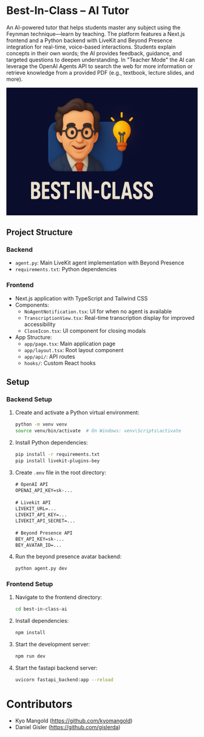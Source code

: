 # Best-In-Class – AI Tutor

An AI-powered tutor that helps students master any subject using the Feynman technique—learn by teaching. The platform features a Next.js frontend and a Python backend with LiveKit and Beyond Presence integration for real-time, voice-based interactions. Students explain concepts in their own words; the AI provides feedback, guidance, and targeted questions to deepen understanding. In "Teacher Mode" the AI can leverage the OpenAI Agents API to search the web for more information or retrieve knowledge from a provided PDF (e.g., textbook, lecture slides, and more).

![Best-In-Class AI Tutor Screenshot](./best_in_class_ai_feynman.png)


## Project Structure

### Backend
- `agent.py`: Main LiveKit agent implementation with Beyond Presence
- `requirements.txt`: Python dependencies

### Frontend
- Next.js application with TypeScript and Tailwind CSS
- Components:
  - `NoAgentNotification.tsx`: UI for when no agent is available
  - `TranscriptionView.tsx`: Real-time transcription display for improved accessibility
  - `CloseIcon.tsx`: UI component for closing modals
- App Structure:
  - `app/page.tsx`: Main application page
  - `app/layout.tsx`: Root layout component
  - `app/api/`: API routes
  - `hooks/`: Custom React hooks

## Setup

### Backend Setup
1. Create and activate a Python virtual environment:
    ```bash
    python -m venv venv
    source venv/bin/activate  # On Windows: venv\Scripts\activate
    ```

2. Install Python dependencies:
    ```bash
    pip install -r requirements.txt
    pip install livekit-plugins-bey
    ```

3. Create `.env` file in the root directory:
    ```
    # OpenAI API  
    OPENAI_API_KEY=sk-...

    # Livekit API  
    LIVEKIT_URL=...
    LIVEKIT_API_KEY=...
    LIVEKIT_API_SECRET=...

    # Beyond Presence API
    BEY_API_KEY=sk-...
    BEY_AVATAR_ID=...
    ```

4. Run the beyond presence avatar backend:
    ```bash
    python agent.py dev
    ```

### Frontend Setup
1. Navigate to the frontend directory:
    ```bash
    cd best-in-class-ai
    ```

2. Install dependencies:
    ```bash
    npm install
    ```

3. Start the development server:
    ```bash
    npm run dev
    ```

4. Start the fastapi backend server:
    ```bash
    uvicorn fastapi_backend:app --reload
    ```
# Contributors 

- Kyo Mangold (https://github.com/kyomangold)
- Daniel Gisler (https://github.com/gislerda)
